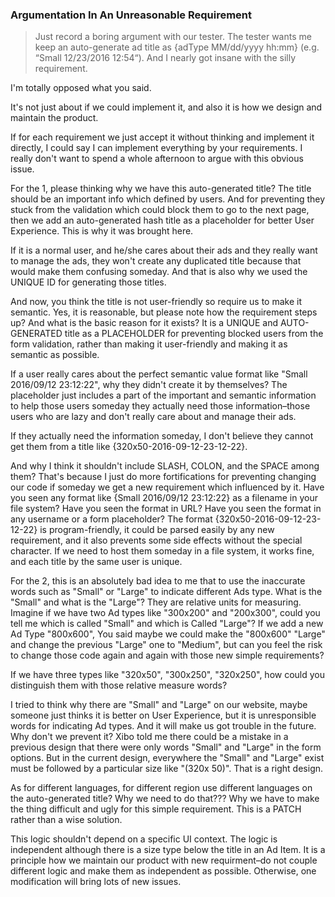 ### Argumentation In An Unreasonable Requirement

>Just record a boring argument with our tester. The tester wants me keep an auto-generate ad title as {adType MM/dd/yyyy hh:mm} (e.g. “Small 12/23/2016 12:54“). And I nearly got insane with the silly requirement.

I'm totally opposed what you said.

It's not just about if we could implement it, and also it is how we design and maintain the product.

If for each requirement we just accept it without thinking and implement it directly, I could say I can implement everything by your requirements. I really don't want to spend a whole afternoon to argue with this obvious issue.

For the 1, please thinking why we have this auto-generated title? The title should be an important info which defined by users. And for preventing they stuck from the validation which could block them to go to the next page, then we add an auto-generated hash title as a placeholder for better User Experience. This is why it was brought here.

If it is a normal user, and he/she cares about their ads and they really want to manage the ads, they won't create any duplicated title because that would make them confusing someday. And that is also why we used the UNIQUE ID for generating those titles.

And now, you think the title is not user-friendly so require us to make it semantic. Yes, it is reasonable, but please note how the requirement steps up? And what is the basic reason for it exists? It is a UNIQUE and AUTO-GENERATED title as a PLACEHOLDER for preventing blocked users from the form validation, rather than making it user-friendly and making it as semantic as possible.

If a user really cares about the perfect semantic value format like "Small 2016/09/12 23:12:22", why they didn't create it by themselves? The placeholder just includes a part of the important and semantic information to help those users someday they actually need those information–those users who are lazy and don't really care about and manage their ads.

If they actually need the information someday, I don't believe they cannot get them from a title like {320x50-2016-09-12-23-12-22}.

And why I think it shouldn't include SLASH, COLON, and the SPACE among them? That's because I just do more fortifications for preventing changing our code if someday we get a new requirement which influenced by it. Have you seen any format like {Small 2016/09/12 23:12:22} as a filename in your file system? Have you seen the format in URL? Have you seen the format in any username or a form placeholder? The format {320x50-2016-09-12-23-12-22} is program-friendly, it could be parsed easily by any new requirement, and it also prevents some side effects without the special character. If we need to host them someday in a file system, it works fine, and each title by the same user is unique.



For the 2, this is an absolutely bad idea to me that to use the inaccurate words such as "Small" or "Large" to indicate different Ads type. What is the "Small" and what is the "Large"? They are relative units for measuring. Imagine if we have two Ad types like "300x200" and "200x300", could you tell me which is called "Small" and which is Called "Large"? If we add a new Ad Type "800x600", You said maybe we could make the "800x600" "Large" and change the previous "Large" one to "Medium", but can you feel the risk to change those code again and again with those new simple requirements?

If we have three types like "320x50", "300x250", "320x250", how could you distinguish them with those relative measure words?

I tried to think why there are "Small" and "Large" on our website, maybe someone just thinks it is better on User Experience, but it is unresponsible words for indicating Ad types. And it will make us got trouble in the future. Why don't we prevent it? Xibo told me there could be a mistake in a previous design that there were only words "Small" and "Large" in the form options. But in the current design, everywhere the "Small" and "Large" exist must be followed by a particular size like "(320x 50)". That is a right design.

As for different languages, for different region use different languages on the auto-generated title? Why we need to do that??? Why we have to make the thing difficult and ugly for this simple requirement. This is a PATCH rather than a wise solution.

This logic shouldn't depend on a specific UI context. The logic is independent although there is a size type below the title in an Ad Item. It is a principle how we maintain our product with new requirment–do not couple different logic and make them as independent as possible. Otherwise, one modification will bring lots of new issues.
